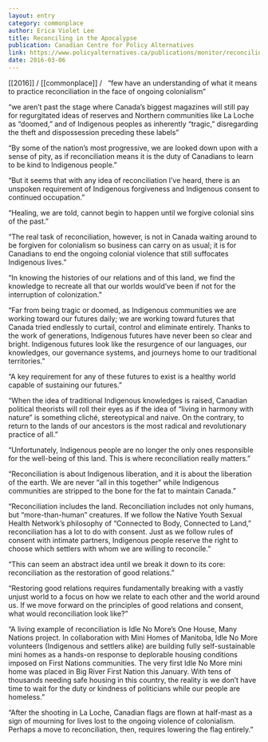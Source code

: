 ```yaml
---
layout: entry
category: commonplace
author: Erica Violet Lee
title: Reconciling in the Apocalypse
publication: Canadian Centre for Policy Alternatives
link: https://www.policyalternatives.ca/publications/monitor/reconciling-apocalypse
date: 2016-03-06
---
```


[[2016]] / [[commonplace]] / 
 
“few have an understanding of what it means to practice reconciliation in the face of ongoing colonialism”

“we aren’t past the stage where Canada’s biggest magazines will still pay for regurgitated ideas of reserves and Northern communities like La Loche as “doomed,” and of Indigenous peoples as inherently “tragic,” disregarding the theft and dispossession preceding these labels”

“By some of the nation’s most progressive, we are looked down upon with a sense of pity, as if reconciliation means it is the duty of Canadians to learn to be kind to Indigenous people.”

“But it seems that with any idea of reconciliation I’ve heard, there is an unspoken requirement of Indigenous forgiveness and Indigenous consent to continued occupation.”

“Healing, we are told, cannot begin to happen until we forgive colonial sins of the past.”

“The real task of reconciliation, however, is not in Canada waiting around to be forgiven for colonialism so business can carry on as usual; it is for Canadians to end the ongoing colonial violence that still suffocates Indigenous lives.”

“In knowing the histories of our relations and of this land, we find the knowledge to recreate all that our worlds would’ve been if not for the interruption of colonization.”

“Far from being tragic or doomed, as Indigenous communities we are working toward our futures daily; we are working toward futures that Canada tried endlessly to curtail, control and eliminate entirely. Thanks to the work of generations, Indigenous futures have never been so clear and bright. Indigenous futures look like the resurgence of our languages, our knowledges, our governance systems, and journeys home to our traditional territories.”

“A key requirement for any of these futures to exist is a healthy world capable of sustaining our futures.”

“When the idea of traditional Indigenous knowledges is raised, Canadian political theorists will roll their eyes as if the idea of “living in harmony with nature” is something cliché, stereotypical and naive. On the contrary, to return to the lands of our ancestors is the most radical and revolutionary practice of all.”

“Unfortunately, Indigenous people are no longer the only ones responsible for the well-being of this land. This is where reconciliation really matters.”

“Reconciliation is about Indigenous liberation, and it is about the liberation of the earth. We are never “all in this together” while Indigenous communities are stripped to the bone for the fat to maintain Canada.”

“Reconciliation includes the land. Reconciliation includes not only humans, but “more-than-human” creatures. If we follow the Native Youth Sexual Health Network’s philosophy of “Connected to Body, Connected to Land,” reconciliation has a lot to do with consent. Just as we follow rules of consent with intimate partners, Indigenous people reserve the right to choose which settlers with whom we are willing to reconcile.”

“This can seem an abstract idea until we break it down to its core: reconciliation as the restoration of good relations.”

“Restoring good relations requires fundamentally breaking with a vastly unjust world to a focus on how we relate to each other and the world around us. If we move forward on the principles of good relations and consent, what would reconciliation look like?”

“A living example of reconciliation is Idle No More’s One House, Many Nations project. In collaboration with Mini Homes of Manitoba, Idle No More volunteers (Indigenous and settlers alike) are building fully self-sustainable mini homes as a hands-on response to deplorable housing conditions imposed on First Nations communities. The very first Idle No More mini home was placed in Big River First Nation this January. With tens of thousands needing safe housing in this country, the reality is we don’t have time to wait for the duty or kindness of politicians while our people are homeless.”

“After the shooting in La Loche, Canadian flags are flown at half-mast as a sign of mourning for lives lost to the ongoing violence of colonialism. Perhaps a move to reconciliation, then, requires lowering the flag entirely.”

